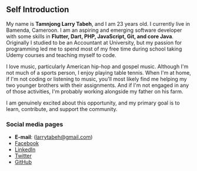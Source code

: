 ## Self Introduction

My name is **Tamnjong Larry Tabeh**, and I am 23 years old. I currently live in Bamenda, Cameroon. I am an aspiring and emerging software developer with some skills in **Flutter, Dart, PHP, JavaScript, Git, and core Java**. Originally I studied to be an Accountant at University, but my passion for programming led me to spend most of my free time during school taking Udemy courses and teaching myself to code.

I love music, particularly American hip-hop and gospel music. Although I'm not much of a sports person, I enjoy playing table tennis. When I'm at home, if I'm not coding or listening to music, you'll most likely find me helping my two younger brothers with their assignments. And if I'm not engaged in any of those activities, I'm probably working alongside my father on his farm.

I am genuinely excited about this opportunity, and my primary goal is to learn, contribute, and support the community.

### Social media pages
+ **E-mail**: (larrytabeh@gmail.com)
+ [Facebook](https://web.facebook.com/tamnjong.larrytabeh/) 
+ [LinkedIn](https://www.linkedin.com/in/tamnjong-larry-55918a1b7/) 
+ [Twitter](https://twitter.com/TabehLarry)
+ [GitHub](https://github.com/larrytamnjong)

